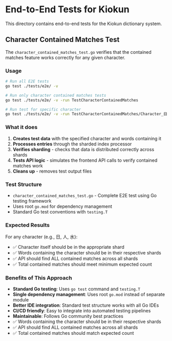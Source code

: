 # End-to-End Tests for Kiokun

This directory contains end-to-end tests for the Kiokun dictionary system.

## Character Contained Matches Test

The `character_contained_matches_test.go` verifies that the contained matches feature works correctly for any given character.

### Usage

```bash
# Run all E2E tests
go test ./tests/e2e/ -v

# Run only character contained matches tests
go test ./tests/e2e/ -v -run TestCharacterContainedMatches

# Run test for specific character
go test ./tests/e2e/ -v -run TestCharacterContainedMatches/Character_日
```

### What it does

1. **Creates test data** with the specified character and words containing it
2. **Processes entries** through the sharded index processor
3. **Verifies sharding** - checks that data is distributed correctly across shards
4. **Tests API logic** - simulates the frontend API calls to verify contained matches work
5. **Cleans up** - removes test output files

### Test Structure

- `character_contained_matches_test.go` - Complete E2E test using Go testing framework
- Uses root `go.mod` for dependency management
- Standard Go test conventions with `testing.T`

### Expected Results

For any character (e.g., 日, 人, 水):
- ✅ Character itself should be in the appropriate shard
- ✅ Words containing the character should be in their respective shards
- ✅ API should find ALL contained matches across all shards
- ✅ Total contained matches should meet minimum expected count

### Benefits of This Approach

- **Standard Go testing**: Uses `go test` command and `testing.T`
- **Single dependency management**: Uses root `go.mod` instead of separate module
- **Better IDE integration**: Standard test structure works with all Go IDEs
- **CI/CD friendly**: Easy to integrate into automated testing pipelines
- **Maintainable**: Follows Go community best practices
- ✅ Words containing the character should be in their respective shards
- ✅ API should find ALL contained matches across all shards
- ✅ Total contained matches should match expected count
